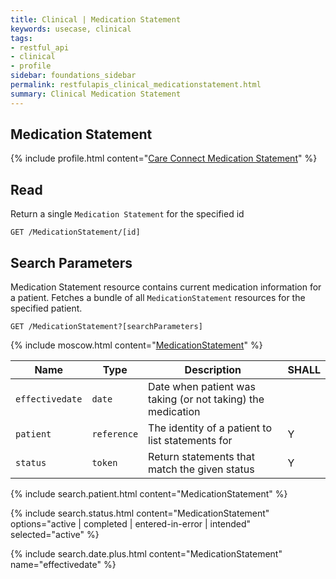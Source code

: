 ```yaml
---
title: Clinical | Medication Statement
keywords: usecase, clinical
tags:
- restful_api
- clinical
- profile
sidebar: foundations_sidebar
permalink: restfulapis_clinical_medicationstatement.html
summary: Clinical Medication Statement
---
```


## Medication Statement ##

{% include profile.html content="[Care Connect Medication Statement](http://www.interopen.org/candidate-profiles/care-connect/CareConnect-MedicationStatement-1.html)" %}

## Read ##

Return a single `Medication Statement` for the specified id

```http
GET /MedicationStatement/[id]
```

## Search Parameters ##

Medication Statement resource contains current medication information for a patient. Fetches a bundle of all `MedicationStatement` resources for the specified patient.

```http
GET /MedicationStatement?[searchParameters]
```

{% include moscow.html content="[MedicationStatement](https://www.hl7.org/fhir/DSTU2/medicationstatement.html#search)" %}

| Name | Type | Description | SHALL |
|------|------|-------------|-------|
| `effectivedate` | `date` | Date when patient was taking (or not taking) the medication | |
| `patient` | `reference` | The identity of a patient to list statements for | Y |
| `status` | `token` | Return statements that match the given status | Y |

{% include search.patient.html content="MedicationStatement" %}

{% include search.status.html content="MedicationStatement" options="active | completed | entered-in-error | intended" selected="active" %}

{% include search.date.plus.html content="MedicationStatement" name="effectivedate" %}
